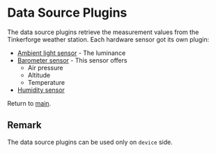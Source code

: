 # Data Source Plugins

The data source plugins retrieve the measurement values from the Tinkerforge weather station. Each hardware sensor got its own plugin:

* [Ambient light sensor](./AmbientLight/Readme.md) - The luminance
* [Barometer sensor](./Barometer/Readme.md) - This sensor offers
  * Air pressure
  * Altitude
  * Temperature
* [Humidity sensor](./Humidity/Readme.md)

Return to [main](./../../Readme.md).

## Remark

The data source plugins can be used only on `device` side.
